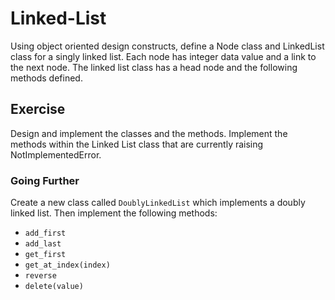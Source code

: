 # Linked-List

Using object oriented design constructs, define a Node class and LinkedList class for a singly linked list. Each node has integer data value and a link to the next node. The linked list class has a head node and the following methods defined.

## Exercise

Design and implement the classes and the methods. Implement the methods within the Linked List class that are currently raising NotImplementedError.

### Going Further

Create a new class called `DoublyLinkedList` which implements a doubly linked list.  Then implement the following methods:  

- `add_first`
- `add_last`
- `get_first`
- `get_at_index(index)`
- `reverse`
- `delete(value)`
